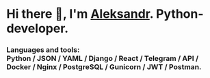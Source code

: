 <h1 align="left">Hi there 👋, I'm <a href="https://dementevaleksandr.ru/" target="_blank">Aleksandr</a>. Python-developer. </h1>
<h3 align="left">Languages and tools: </br> Python / JSON  / YAML / Django / React / Telegram / API / Docker / Nginx / PostgreSQL / Gunicorn / JWT / Postman.</h3>


<!--
**DementevAleksander/DementevAleksander** is a ✨ _special_ ✨ repository because its `README.md` (this file) appears on your GitHub profile.

Here are some ideas to get you started:

- 🔭 I’m currently working on ...
- 🌱 I’m currently learning ...
- 👯 I’m looking to collaborate on ...
- 🤔 I’m looking for help with ...
- 💬 Ask me about ...
- 📫 How to reach me: ...
- 😄 Pronouns: ...
- ⚡ Fun fact: ...
-->
